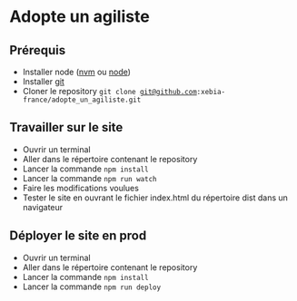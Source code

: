 Adopte un agiliste
==================

Prérequis
---------

  *  Installer node ([nvm](https://github.com/creationix/nvm) ou [node](http://nodejs.org/))
  *  Installer [git](http://git-scm.com/)
  *  Cloner le repository <code>git clone git@github.com:xebia-france/adopte_un_agiliste.git</code>

Travailler sur le site
----------------------
  *  Ouvrir un terminal
  *  Aller dans le répertoire contenant le repository
  *  Lancer la commande <code>npm install</code>
  *  Lancer la commande <code>npm run watch</code>
  *  Faire les modifications voulues
  *  Tester le site en  ouvrant le fichier index.html du répertoire dist dans un navigateur


Déployer le site en prod
------------------------
  *  Ouvrir un terminal
  *  Aller dans le répertoire contenant le repository
  *  Lancer la commande <code>npm install</code>
  *  Lancer la commande <code>npm run deploy</code>


